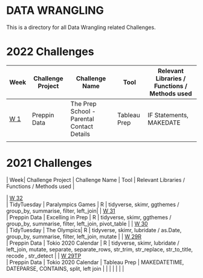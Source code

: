 # DATA WRANGLING

This is a directory for all Data Wrangling related Challenges.

# 2022 Challenges

| Week| Challenge Project | Challenge Name | Tool | Relevant Libraries / Functions / Methods used |
| --- | --- | --- | --- | --- |
| [W 1](<https://github.com/paulisdataviz/DATA_WRANGLING/blob/main/2022/2022_W1/2022-W1-preppin--data---Tableau-Prep-Solution.md>)<br> | Preppin Data | The Prep School - Parental Contact Details | Tableau Prep | IF Statements, MAKEDATE |
|  | |  |  |  |



# 2021 Challenges

| Week| Challenge Project | Challenge Name | Tool | Relevant Libraries / Functions / Methods used |

| [W 32](<https://github.com/paulisdataviz/DATA_WRANGLING/blob/main/tidytuesday/2021_W_32/2021_W_32_tidytuesday_R.md>)<br> | TidyTuesday | Paralympics Games | R | tidyverse, skimr, ggthemes / group_by, summarise, filter, left_join|
| [W 31](<https://github.com/paulisdataviz/DATA_WRANGLING/blob/main/2021_W_31/2021_W_31_Preppin_R.md>)<br> | Preppin Data | Excelling in Prep | R | tidyverse, skimr, ggthemes / group_by, summarise, filter, left_join, pivot_table  |
| [W 30](<https://github.com/paulisdataviz/DATA_WRANGLING/blob/main/tidytuesday/2021_W_30/R_solution.md>)<br> | TidyTuesday | The Olympics| R | tidyverse, skimr, lubridate / as.Date, group_by, summarise, filter, left_join, mutate |
| [W 29R](<https://github.com/paulisdataviz/DATA_WRANGLING/blob/main/2021_W29/2021_W29_R.md>)<br> | Preppin Data | Tokio 2020 Calendar | R | tidyverse, skimr, lubridate / left_join, mutate, separate, separate_rows, str_trim, str_replace, str_to_title, recode , str_detect |
| [W 29TP](<https://github.com/paulisdataviz/DATA_WRANGLING/blob/main/2021_W29/2021-W29-preppin--data---Tableau-Prep-solution.md>)<br> | Preppin Data | Tokio 2020 Calendar | Tableau Prep | MAKEDATETIME, DATEPARSE, CONTAINS, split, left join  |
|  |  |  | |  |

